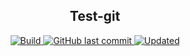 <h2 align="center">Test-git</h2>
<div align="center"> 
    <a href="https://github.com/claesgill/test-git/actions?query=workflow%3ACI%2FCD+branch%3Amaster">
        <img alt="Build" src="https://img.shields.io/github/workflow/status/claesgill/test-git/CI-CD/master" />
    </a>
    <a href="https://github.com/claesgill/test-git/commits">
        <img alt="GitHub last commit" src="https://img.shields.io/github/last-commit/claesgill/test-git?label=updated">
    </a>
    <a href="https://github.com/claesgill/test-git/commits">
        <img alt="Updated" src="https://img.shields.io/github/contributors/claesgill/hacktoberfest-oneliners" />
    </a>
</div>